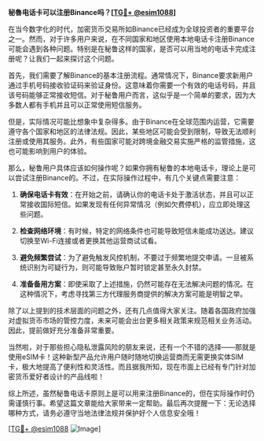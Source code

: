 **秘魯电话卡可以注册Binance吗？[[TG💪+ @esim1088](https://t.me/s/esim1088)]**

在当今数字化的时代，加密货币交易所如Binance已经成为全球投资者的重要平台之一。然而，对于许多用户来说，在不同国家和地区使用本地电话卡注册Binance可能会遇到各种问题。特别是在秘鲁这样的国家，是否可以用当地的电话卡完成注册呢？让我们一起来探讨这个问题。

首先，我们需要了解Binance的基本注册流程。通常情况下，Binance要求新用户通过手机号码接收验证码来验证身份。这意味着你需要一个有效的电话号码，并且该号码能够正常接收短信。对于秘鲁用户而言，这似乎是一个简单的要求，因为大多数人都有手机并且可以正常使用短信服务。

但是，实际情况可能比想象中复杂得多。由于Binance在全球范围内运营，它需要遵守各个国家和地区的法律法规。因此，某些地区可能会受到限制，导致无法顺利注册或使用其服务。此外，有些国家可能对跨境金融交易实施严格的监管措施，这也可能影响到用户的体验。

那么，秘鲁用户具体应该如何操作呢？如果你拥有秘鲁的本地电话卡，理论上是可以尝试注册Binance的。不过，在实际操作过程中，有几个关键点需要注意：

1. **确保电话卡有效**：在开始之前，请确认你的电话卡处于激活状态，并且可以正常接收国际短信。如果发现有任何异常情况（例如欠费停机），应立即处理这些问题。

2. **检查网络环境**：有时候，特定的网络条件也可能导致短信未能成功送达。建议切换至Wi-Fi连接或者更换其他运营商试试看。

3. **避免频繁尝试**：为了避免触发风控机制，不要过于频繁地提交申请。一旦被系统识别为可疑行为，则可能导致账户暂时锁定甚至永久封禁。

4. **准备备用方案**：即使采取了上述措施，仍然可能存在无法解决问题的情况。在这种情况下，考虑寻找第三方代理服务商提供的解决方案可能是明智之举。

除了以上提到的技术层面的问题之外，还有几点值得大家关注。随着各国政府加强对虚拟货币市场的管控力度，未来可能会出台更多相关政策来规范相关业务活动。因此，提前做好充分准备非常重要。

当然啦，对于那些担心隐私泄露风险的朋友来说，还有一个不错的选择——那就是使用eSIM卡！这种新型产品允许用户随时随地切换运营商而无需更换实体SIM卡，极大地提高了便利性和灵活性。而且据我所知，现在市面上已经有专门针对加密货币爱好者设计的产品线啦！

综上所述，虽然秘鲁电话卡原则上是可以用来注册Binance的，但在实际操作时仍需谨慎行事。希望这篇文章能给大家带来一定帮助。最后再次提醒一下：无论选择哪种方式，请务必遵守当地法律法规并保护好个人信息安全哦！

[[TG💪+ @esim1088](https://t.me/s/esim1088) ![Image](https://i.postimg.cc/4NQfJmqS/Snipaste-2025-05-13-00-14-12.png)]